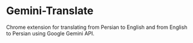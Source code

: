 # Gemini-Translate
Chrome extension for translating from Persian to English and from English to Persian using Google Gemini API.
